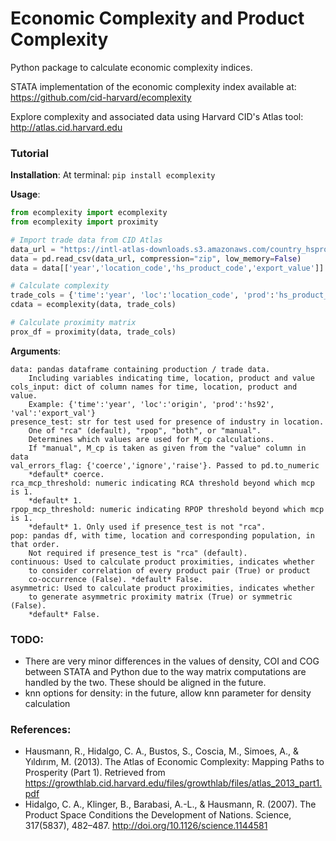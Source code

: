 # Economic Complexity and Product Complexity

Python package to calculate economic complexity indices.

STATA implementation of the economic complexity index available at: https://github.com/cid-harvard/ecomplexity

Explore complexity and associated data using Harvard CID's Atlas tool: http://atlas.cid.harvard.edu

### Tutorial

**Installation**:
At terminal: `pip install ecomplexity`

**Usage**:
```python
from ecomplexity import ecomplexity
from ecomplexity import proximity

# Import trade data from CID Atlas
data_url = "https://intl-atlas-downloads.s3.amazonaws.com/country_hsproduct2digit_year.csv.zip"
data = pd.read_csv(data_url, compression="zip", low_memory=False)
data = data[['year','location_code','hs_product_code','export_value']]

# Calculate complexity
trade_cols = {'time':'year', 'loc':'location_code', 'prod':'hs_product_code', 'val':'export_value'}
cdata = ecomplexity(data, trade_cols)

# Calculate proximity matrix
prox_df = proximity(data, trade_cols)
```
**Arguments**:
```
data: pandas dataframe containing production / trade data.
    Including variables indicating time, location, product and value
cols_input: dict of column names for time, location, product and value.
    Example: {'time':'year', 'loc':'origin', 'prod':'hs92', 'val':'export_val'}
presence_test: str for test used for presence of industry in location.
    One of "rca" (default), "rpop", "both", or "manual".
    Determines which values are used for M_cp calculations.
    If "manual", M_cp is taken as given from the "value" column in data
val_errors_flag: {'coerce','ignore','raise'}. Passed to pd.to_numeric
    *default* coerce.
rca_mcp_threshold: numeric indicating RCA threshold beyond which mcp is 1.
    *default* 1.
rpop_mcp_threshold: numeric indicating RPOP threshold beyond which mcp is 1.
    *default* 1. Only used if presence_test is not "rca".
pop: pandas df, with time, location and corresponding population, in that order.
    Not required if presence_test is "rca" (default).
continuous: Used to calculate product proximities, indicates whether
    to consider correlation of every product pair (True) or product
    co-occurrence (False). *default* False.
asymmetric: Used to calculate product proximities, indicates whether
    to generate asymmetric proximity matrix (True) or symmetric (False).
    *default* False.
```

### TODO:

- There are very minor differences in the values of density, COI and COG between STATA and Python due to the way matrix computations are handled by the two. These should be aligned in the future.
- knn options for density: in the future, allow knn parameter for density calculation

### References:
- Hausmann, R., Hidalgo, C. A., Bustos, S., Coscia, M., Simoes, A., & Yıldırım, M. (2013). The Atlas of Economic Complexity: Mapping Paths to Prosperity (Part 1). Retrieved from https://growthlab.cid.harvard.edu/files/growthlab/files/atlas_2013_part1.pdf
- Hidalgo, C. A., Klinger, B., Barabasi, A.-L., & Hausmann, R. (2007). The Product Space Conditions the Development of Nations. Science, 317(5837), 482–487. http://doi.org/10.1126/science.1144581
